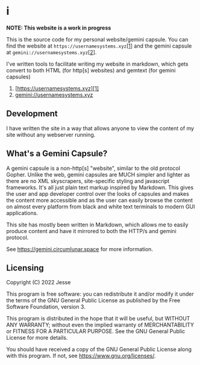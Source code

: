 i
=

**NOTE: This website is a work in progress**

This is the source code for my personal website/gemini capsule. You can find the
website at `https://usernamesystems.xyz`[[1][1]] and the gemini capsule at
`gemini://usernamesystems.xyz`[[2][2]].

I've written tools to facilitate writing my website in markdown, which gets
convert to both HTML (for http[s] websites) and gemtext (for gemini capsules)

1. [https://usernamesystems.xyz][1]
2. [gemini://usernamesystems.xyz][2]

[1]: https://usernamesystems.xyz
[2]: gemini://usernamesystems.xyz

Development
-----------
I have written the site in a way that allows anyone to view the content of my
site without any webserver running.

What's a Gemini Capsule?
------------------------
A gemini capsule is a non-http[s] "website", similar to the old protocol Gopher.
Unlike the web, gemini capsules are MUCH simpler and lighter as there are no XML
skyscrapers, site-specific styling and javascript frameworks. It's all just
plain text markup inspired by Markdown. This gives the user and app developer
control over the looks of capsules and makes the content more accessible and as
the user can easily browse the content on almost every platform from black and
white text terminals to modern GUI applications.

This site has mostly been written in Markdown, which allows me to easily produce
content and have it mirrored to both the HTTP/s and gemini protocol.

See <https://gemini.circumlunar.space> for more information.

Licensing
---------
Copyright (C) 2022 Jesse

This program is free software: you can redistribute it and/or modify it under the terms of the GNU General Public License as published by the Free Software Foundation, version 3.

This program is distributed in the hope that it will be useful, but WITHOUT ANY WARRANTY; without even the implied warranty of MERCHANTABILITY or FITNESS FOR A PARTICULAR PURPOSE. See the GNU General Public License for more details.

You should have received a copy of the GNU General Public License along with this program. If not, see <https://www.gnu.org/licenses/>.

